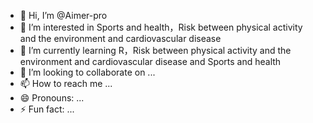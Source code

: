 - 👋 Hi, I’m @Aimer-pro
- 👀 I’m interested in Sports and health，Risk between physical activity and the environment and cardiovascular disease
- 🌱 I’m currently learning R，Risk between physical activity and the environment and cardiovascular disease and Sports and health
- 💞️ I’m looking to collaborate on ...
- 📫 How to reach me ...
- 😄 Pronouns: ...
- ⚡ Fun fact: ...

<!---
Aimer-pro/Aimer-pro is a ✨ special ✨ repository because its `README.md` (this file) appears on your GitHub profile.
You can click the Preview link to take a look at your changes.
--->
